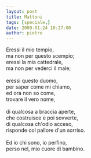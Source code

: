 ```yaml
---
layout: post
title: Mattoni
tags: [speciale,]
date: 2009-01-24 10:27:00
author: pietro
---
```

Eressi il mio tempio,<br/>ma non per questo scempio;<br/>eressi la mia cattedrale,<br/>ma non per vederci il male;<br/><br/>eressi questo duomo,<br/>per saper come mi chiamo,<br/>ed ora non so come,<br/>trovare il vero nome,<br/><br/>di qualcosa a braccia aperte,<br/>che costruisce e poi sovverte,<br/>di qualcosa ch'odio acceso,<br/>risponde col pallore d'un sorriso.<br/><br/>Ed io chi sono, io perfino,<br/>perso nel, mio cuore di bambino.

